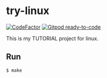 # try-linux

[![CodeFactor](https://www.codefactor.io/repository/github/devlights/try-linux/badge)](https://www.codefactor.io/repository/github/devlights/try-linux)
[![Gitpod ready-to-code](https://img.shields.io/badge/Gitpod-ready--to--code-blue?logo=gitpod)](https://gitpod.io/#https://github.com/devlights/try-linux)

This is my TUTORIAL project for linux.

## Run

```sh
$ make
```